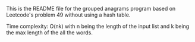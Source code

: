 This is the README file for the grouped anagrams program based on Leetcode's problem 49 without using a hash table. 

Time complexity: O(nk) with n being the length of the input list and k being the max length of the all the words. 
